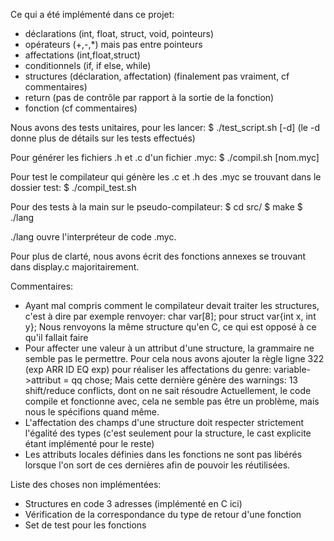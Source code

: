 Ce qui a été implémenté dans ce projet:
- déclarations (int, float, struct, void, pointeurs)
- opérateurs (+,-,*) mais pas entre pointeurs
- affectations (int,float,struct)
- conditionnels (if, if else, while)
- structures (déclaration, affectation) (finalement pas vraiment, cf commentaires)
- return (pas de contrôle par rapport à la sortie de la fonction)
- fonction (cf commentaires)

Nous avons des tests unitaires, pour les lancer:
$ ./test_script.sh [-d]
    (le -d donne plus de détails sur les tests effectués)

Pour générer les fichiers .h et .c d'un fichier .myc:
$ ./compil.sh [nom.myc]

Pour test le compilateur qui génère les .c et .h des .myc se trouvant dans
le dossier test:
$ ./compil_test.sh

Pour des tests à la main sur le pseudo-compilateur:
$ cd src/
$ make
$ ./lang

./lang ouvre l'interpréteur de code .myc.

Pour plus de clarté, nous avons écrit des fonctions annexes se trouvant dans
display.c majoritairement.

Commentaires:
- Ayant mal compris comment le compilateur devait traiter les structures,
  c'est à dire par exemple renvoyer:
    char var[8]; pour struct var{int x, int y};
  Nous renvoyons la même structure qu'en C, ce qui est opposé à ce qu'il
  fallait faire
- Pour affecter une valeur à un attribut d'une structure, la grammaire ne
  semble pas le permettre.
  Pour cela nous avons ajouter la règle ligne 322 (exp ARR ID EQ exp) pour
  réaliser les affectations du genre:
    variable->attribut = qq chose;
  Mais cette dernière génère des warnings: 13 shift/reduce conflicts, dont
  on ne sait résoudre
  Actuellement, le code compile et fonctionne avec, cela ne semble pas être
  un problème, mais nous le spécifions quand même.
- L'affectation des champs d'une structure doit respecter strictement l'égalité
  des types (c'est seulement pour la structure, le cast explicite étant
  implémenté pour le reste)
- Les attributs locales définies dans les fonctions ne sont pas libérés lorsque
  l'on sort de ces dernières afin de pouvoir les réutilisées.


Liste des choses non implémentées:
- Structures en code 3 adresses (implémenté en C ici)
- Vérification de la correspondance du type de retour d'une fonction
- Set de test pour les fonctions
